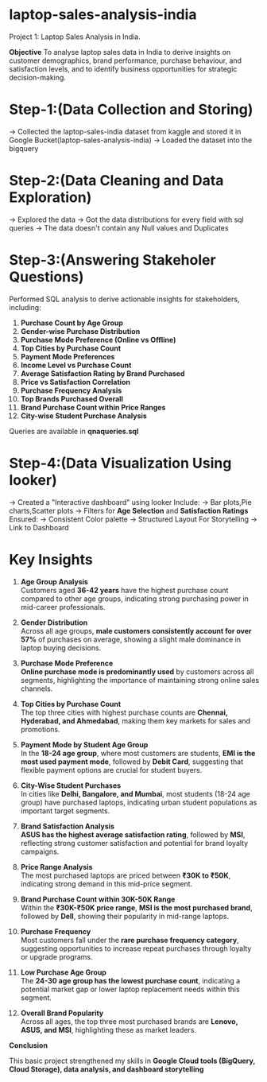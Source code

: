 # laptop-sales-analysis-india
Project 1: Laptop Sales Analysis in India.

**Objective**
To analyse laptop sales data in India to derive insights on customer demographics, brand performance, purchase behaviour, and satisfaction levels, and to identify business opportunities for strategic decision-making.


# Step-1:(Data Collection and Storing)
-> Collected the laptop-sales-india dataset from kaggle and stored it in Google Bucket(laptop-sales-analysis-india)
-> Loaded the dataset into the bigquery

# Step-2:(Data Cleaning and Data Exploration)
-> Explored the data
-> Got the data distributions for every field with sql queries
-> The data doesn't contain any Null values and Duplicates

# Step-3:(Answering Stakeholer Questions)
Performed SQL analysis to derive actionable insights for stakeholders, including:

1. **Purchase Count by Age Group**
2. **Gender-wise Purchase Distribution**
3. **Purchase Mode Preference (Online vs Offline)**
4. **Top Cities by Purchase Count**
5. **Payment Mode Preferences**
6. **Income Level vs Purchase Count**
7. **Average Satisfaction Rating by Brand Purchased**
8. **Price vs Satisfaction Correlation**
9. **Purchase Frequency Analysis**
10. **Top Brands Purchased Overall**
11. **Brand Purchase Count within Price Ranges**
12. **City-wise Student Purchase Analysis**

Queries are available in **qnaqueries.sql** 

# Step-4:(Data Visualization Using looker)
-> Created a "Interactive dashboard" using looker
Include:
    -> Bar plots,Pie charts,Scatter plots
    -> Filters for **Age Selection** and **Satisfaction Ratings**
Ensured:
    -> Consistent Color palette
    -> Structured Layout For Storytelling
-> Link to Dashboard
[](https://lookerstudio.google.com/reporting/46c0fefe-0ee4-40eb-9f82-a71ff22bd5f0)

  
# **Key Insights** 

1. **Age Group Analysis**  
   Customers aged **36-42 years** have the highest purchase count compared to other age groups,
   indicating strong purchasing power in mid-career professionals.

2. **Gender Distribution**  
   Across all age groups, **male customers consistently account for over 57%** of purchases on
   average, showing a slight male dominance in laptop buying decisions.

3. **Purchase Mode Preference**  
   **Online purchase mode is predominantly used** by customers across all segments, highlighting
    the importance of maintaining strong online sales channels.

4. **Top Cities by Purchase Count**  
   The top three cities with highest purchase counts are **Chennai, Hyderabad, and Ahmedabad**,
   making them key markets for sales and promotions.

5. **Payment Mode by Student Age Group**  
   In the **18-24 age group**, where most customers are students, **EMI is the most used payment mode**,
   followed by **Debit Card**, suggesting that flexible payment options are crucial for student buyers.

6. **City-Wise Student Purchases**  
   In cities like **Delhi, Bangalore, and Mumbai**, most students (18-24 age group) have purchased laptops,
   indicating urban student populations as important target segments.

7. **Brand Satisfaction Analysis**  
   **ASUS has the highest average satisfaction rating**, followed by **MSI**, reflecting strong customer
    satisfaction and potential for brand loyalty campaigns.

8. **Price Range Analysis**  
   The most purchased laptops are priced between **₹30K to ₹50K**, indicating strong demand in this mid-price segment.

9. **Brand Purchase Count within 30K-50K Range**  
   Within the **₹30K-₹50K price range**, **MSI is the most purchased brand**, followed by **Dell**, showing their
   popularity in mid-range laptops.

10. **Purchase Frequency**  
    Most customers fall under the **rare purchase frequency category**, suggesting opportunities to increase
    repeat purchases through loyalty or upgrade programs.

11. **Low Purchase Age Group**  
    The **24-30 age group has the lowest purchase count**, indicating a potential market gap or lower laptop
    replacement needs within this segment.

12. **Overall Brand Popularity**  
    Across all ages, the top three most purchased brands are **Lenovo, ASUS, and MSI**, highlighting these as market leaders.


 **Conclusion**

This basic project strengthened my skills in **Google Cloud tools (BigQuery, Cloud Storage), data analysis, and dashboard storytelling**
